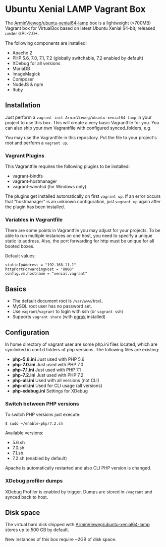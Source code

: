 # Ubuntu Xenial LAMP Vagrant Box

The [ArminVieweg/ubuntu-xenial64-lamp](https://app.vagrantup.com/ArminVieweg/boxes/ubuntu-xenial64-lamp) box is a 
lightweight (<700MB) Vagrant box for VirtualBox based on latest Ubuntu Xenial 64-bit, released under GPL-2.0+. 

The following components are installed:

* Apache 2
* PHP 5.6, 7.0, 7.1, 7.2 (globally switchable, 7.2 enabled by default)
* XDebug for all versions
* MariaDB
* ImageMagick
* Composer
* NodeJS & npm
* Ruby


## Installation

Just perform a `vagrant init ArminVieweg/ubuntu-xenial64-lamp` in your project to use this box.
This will create a very basic Vagrantfile for you. You can also ship your own Vagrantfile with
configured synced_folders, e.g.

You may use the Vagrantfile in this repository. Put the file to your project's root and perform a `vagrant up`.


### Vagrant Plugins

This Vagrantfile requires the following plugins to be installed:

* vagrant-bindfs
* vagrant-hostmanager
* vagrant-winnfsd (for Windows only)

The plugins get installed automatically on first `vagrant up`. If an error occurs that "hostmanager" is an unknown 
configuration, just `vagrant up` again after the plugin has been installed.


### Variables in Vagrantfile

There are some points in Vagrantfile you may adjust for your projects. To be able to run multiple instances
on one host, you need to specify a unique static ip address. Also, the port forwarding for http must be unique 
for all booted boxes.

Default values:

```
staticIpAddress = "192.168.11.1"
httpPortForwardingHost = "8080"
config.vm.hostname = "xenial.vagrant"
```



## Basics

* The default document root is `/var/www/html`.
* MySQL root user has no password set.
* Use `vagrant`/`vagrant` to login with ssh (or `vagrant ssh`)
* Supports `vagrant share` (with [ngrok](https://ngrok.com/download) installed)


## Configuration

In home directory of vagrant user are some php.ini files located, which are symlinked in conf.d folders of php versions.
The following files are existing:

* **php-5.6.ini** Just used with PHP 5.6
* **php-7.0.ini** Just used with PHP 7.0
* **php-7.1.ini** Just used with PHP 7.1
* **php-7.2.ini** Just used with PHP 7.2
* **php-all.ini** Used with all versions (not CLI)
* **php-cli.ini** Used for CLI usage (all versions)
* **php-xdebug.ini** Settings for XDebug


### Switch between PHP versions

To switch PHP versions just execute:

`$ sudo ~/enable-php/7.2.sh`

Available versions:

* 5.6.sh
* 7.0.sh
* 7.1.sh
* 7.2.sh (enabled by default)

Apache is automatically restarted and also CLI PHP version is changed.


### XDebug profiler dumps

XDebug Profiler is enabled by trigger. Dumps are stored in `/vagrant` and synced back to host.  


## Disk space

The virtual hard disk shipped with [ArminVieweg/ubuntu-xenial64-lamp](https://app.vagrantup.com/ArminVieweg/boxes/ubuntu-xenial64-lamp) 
stores up to 500 GB by default.

New instances of this box require ~2GB of disk space.
